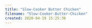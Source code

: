 ```yaml
---
title: "Slow-Cooker Butter Chicken"
filename: "Slow-Cooker-Butter-Chicken"
created: 2020-04-19 15:25:30
---
```



